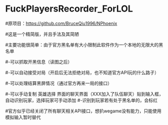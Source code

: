 # FuckPlayersRecorder_ForLOL
#原项目：https://github.com/BruceQiu1996/NPhoenix

#这是一个精简版，并且手法及其简陋

#主要功能很简单：由于官方黑名单有大小限制此软件作为一个本地的无限大的黑名单

#-可以抓取开黑信息（读图之后）

#-可以自动接受对局（开启后无法拒绝对局，也不知道官方API玩的什么路子）

#-可以处理结算黑屏情况（通过官方再来一局的接口）

#-可以手动复制 英雄选择 界面的聊天界面（XXX加入了队伍聊天）贴到输入框，自动识别玩家，选择玩家可手动添加
#-识别到玩家若有处于黑名单的，会标红

#官方似乎已经关闭了所有聊天相关API接口，想扒wegame没有能力，只能使用模拟输入暂时替代
